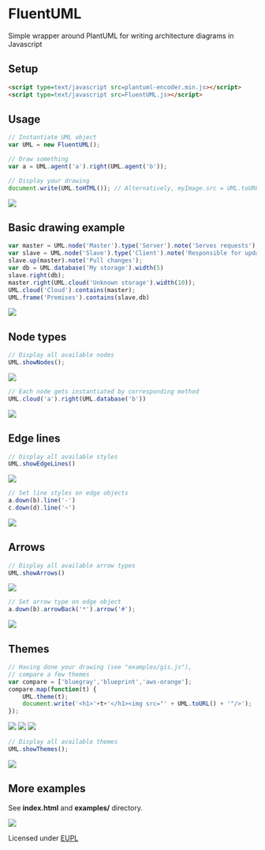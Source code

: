 # FluentUML

Simple wrapper around PlantUML for writing architecture diagrams in Javascript

## Setup

```html
<script type=text/javascript src=plantuml-encoder.min.js></script>
<script type=text/javascript src=FluentUML.js></script>
```

## Usage

```javascript
// Instantiate UML object
var UML = new FluentUML();

// Draw something
var a = UML.agent('a').right(UML.agent('b'));

// Display your drawing
document.write(UML.toHTML()); // Alternatively, myImage.src = UML.toURL();
```

<img src="https://www.plantuml.com/plantuml/img/bL51JiCm4Bpx5Nv1KNgkAZKWJjpe3N5OdArZukoctWrjGFmTHoeqfyfSBCtEZ7VisOXE4RV6HH1v2E0JzFRBF0N2VHjSHoXYA_F8fC_X4ssrDj_621v798V5Xb7GWPJh-UqTdHRBmMdu23eL6npt0nDI-Oe6XyXJ_n-BA6ZvapNqWNonV7DtQSv85sY0sTGpiMiJzsWrZRXWY1LhS9rFF59ppv6JFRL1bnffeU5Jpc0F46N9D7Y0CUeomPMyL5jpQZ0j0rybVxzzIvHouK0-thmf5yrfZsVTnU1fRiEwV60ou6TmhkoBsPdNNxZEiCump-qghROsZymF">

## Basic drawing example

```javascript
var master = UML.node('Master').type('Server').note('Serves requests');
var slave = UML.node('Slave').type('Client').note('Responsible for update').width(15);
slave.up(master).note('Pull changes');
var db = UML.database('My storage').width(5)
slave.right(db);
master.right(UML.cloud('Unknown storage').width(10));
UML.cloud('Cloud').contains(master);
UML.frame('Premises').contains(slave,db)
```

<img src="https://www.plantuml.com/plantuml/img/bL8zRzim4DtvAmuUFQHmadOe306DYqm94DJfL7GuKsU9DNNdyaXRRk7_tdFY99e2TH4XlGyzthkvvaEaolc8gby3DWax-Elk0jDZ6_o6IHLcxbOuByCVWjcbEpgdzBiGUnejA4eUTJnVLh_8vz5qz3diGZwC5dZfjiB4utzHqpRAeViVYMRCuw-SGnUu6KsVVpWtvtGJU8idKISilatI4UHKQ82mPBf1lscI5AuN4YN1lWrvoD4MQzbR1bXZr25IqnfBpCC4R-2vsXj9DQLXu3VAwxJV8oKh7Bc9xpfPqP8UgSzVOcZur0PuUr2o1PPIGtyDFzntth3i6TpIoDYG-tb69ulJCG5Kw3_QY5bgWdu6y_cIqevILPbwEhr7DSVfr9d3wRjQDjjtpMfEHxUs80IJXqHTKD9dkq-lTfTcjuZ1KftjbX5tzEJsZTJce64L2TRMW2lRsbR4NEt0bKqH-YlJt1-6sO_EFE6YN5HWOJ_3GuaHV6kpicJLCvYUm2jdbtbvkNR_0000">


## Node types

```javascript
// Display all available nodes
UML.showNodes();
```
<img src="https://www.plantuml.com/plantuml/img/bPLFZziW4CNlV0gKOowjtNzRAOhKtLLFLGzjRbKF14yS6ioaWBjEL_dkdS7U91UGUudcXT-R00_8AiIJXRNGLeNmQ5JhLIUVnHVZOBCt-k0W15c9p-ZYT_CNP5MBin01VlVWDCmsz06q2lDvtFu27MVZIaVpnyJJR8F6xeWEtFoVQE1eyTJzZoL45USlEPhEk7Oslder9IV2mRYZObE73lNUOmSo-XvkHXn6k5Vwq7hiNVE05hrysfjuouIzQl29vY1toeRRaGPsghVnTWRNmIdQU_GD-Di9Nv7BRfSWJu4hrzfY9meQ_GQ6-CcQrd4QKjC7UB6ZOP2BhzX0M4WLv53H9YPU3hLShLAvNiiVOhdSc6XXkHHIV8DE-OFuALJBpOOtJ79P87qqE-ecXxSCJohFRtdBbJ_9uHtnBohFQ-KRERmdbgi2nrTMBYvZuwe_i8z7oFWihlnPQEEr1JdSCP7gKc_iQH8VKpCg2oHQIyaPTBpbhzbm_QPacuu4cQfacdJ9ug97IuOw6PBAuusAQai7atWEzKNc3VJZz8GGph6E8W_l36zbnOboMG3Hqcacb0CTHG5EXtYeECHKvz4z3Af5Hp3dEQayRlYIq3dbxfpgHUSjLcs1ThlcJ5ETHntTEY8vI2vBOAHBcWR6urhNuaZl4bqvgZcdIULR7C47NdVDCOqY3zFVLC-TEQTKvz7B-qCuPtNHUGizyFf0ECULwXAAVbpaNOAJokFJeqeuXpMfF7uM_m00">

```javascript
// Each node gets instantiated by corresponding method
UML.cloud('a').right(UML.database('b'))
```

<img src="https://www.plantuml.com/plantuml/img/bP8nRyCW48LtVWM_89KpHv7YLfswDLlLuG8Ncnhk73WQkrN_UuaKDPuYkZ3S-nuyU6oIp1wtodX8wSb15o7eR_NY2FUzCmDXIhfHpqpowhvGDslrerJ2KqOoM6t82GsaUfuF7sYa6WSZxjF9N6qm74OcfFeZB8wUv_0VInAG-YkB2uwwQdppS6rEfS7H21TJO6BJHmwe9MPSACI2BPYXYvp9FhBdgC-zaoMJUh1yBXdq4NnQAXQFaBqi4zp4QxKjHujn6VY6_BtsFIYMme4wVtUdKZJ7FKwoywwZInlQb0LZ-S2ShPuQ_QPswbrP43YKM7fQbqbR9aNIgxZQwZ9Ilm00">

## Edge lines
```javascript
// Display all available styles
UML.showEdgeLines()
```

<img src="https://www.plantuml.com/plantuml/img/bP5DKy8m48Rl-HKxtC41vSifdG4_JjxavdW8wT96qYmcgO0E_7OJGMalJBnqPj_dtUvctyIwdSAK2SMjlPSyDxo4B_OaDSuBALOQhOKkUoJjdkKdGhV7zenPVAzG2unkg2mARkFzj7X3uQBjN3Zv8Tqkka5GkIQDEdv4Xcj5k_8_BTPn5_za9qkfysXxSdLAZjcLr6iUcahI90f39O8p5TQ89eSpBbQveKfdTwJ8mAQGhkwn1SzeutU09LUsJZ9Syagv-WPdU8fsHYP3Kr_uRFcxzYMJyO5pdQkBV_91avdZrasLp7L80uJ_e65BZn5Q3rcE44vdMy0jRBl-aeelKC6s1oziobv_osjVpixbJPFsctJGfCCc7JNf-4JtpC-43e0VTWj9qkcaAQJCZu9s4Fj1RBUFuW1W4iHX42UJepW2E0Hn7CJ3uKVy1W00">

```javascript
// Set line styles on edge objects
a.down(b).line('-')
c.down(d).line('~')
```

<img src="https://www.plantuml.com/plantuml/img/bP6nJiCm48PtFuLVe48f7QjAJIicDheXXiE-9YRENR0lj07HPyUH2ibKcINIf_j-v-n_7MNmk576Gunx1rM0Ld-fHqTug9rf26FKXNfWaYVtYRfOgc-b8hxtI0Qp0tr40p7VvzStD9AjWn7tuMJ83XXkEoQa_5zOx3mFxNyYKK3ohookTLHbw-kxQtCgDeuw64Cj4viwS8jQGe-p2R5W2QQf0lTaT-mvw5FjPEx46YoVqWxw23xE9nQFq7kPRp0DhzMM72o6-SAJylVQjwIG2WUg_CsJKj4S3dYMhNSLZMreapuO55GZd0lzhBRgvHUN2Si9xnFk9bmbt2TCARsmYurE0PKaVR6N4LRg1m00">

## Arrows

```javascript
// Display all available arrow types
UML.showArrows()
```

<img src="https://www.plantuml.com/plantuml/img/bPLVRzem5CNV_IaiU6c3h6AlVoXY4RJJf4cRDgrzQuha9YPu3JQpJO6DzhFl6kXAd0on5z3jjNy-zRd7zAnR5Y96QS6j_I1vRlW4_qQVfHAtOva-Ac4jfkYZLkv6_XAOClICa1K_PqAbuk0DCojIRWzVhnz-YDGTl9odJZv9jpnuGwedKws4Elo8J4mBlPpypnRhk3lyNtPo8bL-yFBUoTOvP1-bcdA_QQALJiT6JmHsPYPsEaexSSNJnzpecSgkTQ4Dde-bsrrZnppJSz20HxomkvrCZFYiSBiAtffRQw-qoOJP5VosvEzjxrjam72kyc8l2OpMvbOitA2GkV9ku1G-X44ZQ0lS61YZvxQ1kSKB2hTOy0THu0N3TsY0xb_BTr1UlPMdvUvPkNjUxbwKkvrozxBSfUroczAW7mYZWJ8QIAE1DXg8eu4w6iYZWJuMw6E1FXReOu4-5kXZWJuMw6E1FXReOw_wdX5uXdilvYN6u5SNHr6ZqHl1168B8_YUdiOzGkBUYVzJt6X4KQ8-gP4s4-waLedwMEWvZX5uYtjhZEUSrN8yg4owMIgV8wLdDb5VO0XvBZmC9652xiOoouIwXs9nYc0-S0G7H51TrF4ZGg8I_Th7mKglSwimW9uZ62ki0QgXkgo3Qa9q2Jh8SoDo_Wezhq0xo4yZRWCLlc0Iwx1jGjebx3UZdsGcCd-x4BCHJzSNqQdWQHlvQSR7m3_oTQrdnuGSbVZVuPT4cWhVAmqFOCZ70RVWW9QlQyri4T8ABbivBZTFHRoH68B1GyWHRWAuwUjQ5vk4DFTTE2GD0o19FA7MCaAIf4om_nWpMdMFWdqGLZo4CuRO1xNkY24Xmo0IOs4alAlRQwtwni0tvgEs0lBAXuJLfsr5o2hU1sTLpnXundm2Lslw1byVmfNd1mUigLN361W63mjGkq3jRgWNzTGk8TqwQZLq3587pn7k0xFlwreJ-uJqIxIlSoMC7Slf6birZdNG7m00">

```javascript
// Set arrow type on edge object
a.down(b).arrowBack('*').arrow('#');
```

<img src="https://www.plantuml.com/plantuml/img/bL6nJiCm4Dtz5PRO68hIkK9gG4niT4CCXtrrJEoxO5ze0-BVSQH2CrLciVJklUTxzjjacGBUAXCWvtiFBa7KN-hH4-uwRth2d7MZ7fZaoN-YRjRgMwcCxoEImMh3cD50hjVpwniQgPQ34V_XPQes68u34rBz2ej3u2d-nv85fFx9ugCdLotVt9oQKxdtDC1iYanikiGHjQGH5monO0kcTub7idSSEEb3vsMfoHrOFfGCUWyXBncBUnY3B1ESoLErBIUBQHduBFdxxKkYL0e7Sk7YJQLeJZiyoZPuHtCRsfG3am8tWsEZdzLMlVp2TO5jWMMkhrTsTQNBJFq0">

## Themes

```javascript
// Having done your drawing (see "examples/gis.js"),
// compare a few themes
var compare = ['bluegray','blueprint','aws-orange'];
compare.map(function(t) {
    UML.theme(t);
    document.write('<h1>'+t+'</h1><img src="' + UML.toURL() + '"/>');
});
```
 
<img src="https://www.plantuml.com/plantuml/img/RP9DRzf048Rl-okcERL8sSG14Y95I2XHUsaa6b1pYA9ex1rW5REBTjSjgEf_x-mQKuDp0SzutcS-_7uAAreJv6L5IuSxuT-rsQ33DM0Hh9lJDanAlJHhCW4A_Y4dMaMbDXHs6mBhmigA1US8phwMrZgObcXWRctfpm0zR3Fu8mgxtbWJMTihkBjxdBtzr5xRyHXUHA-NeUpr18WdyhPo1K4gzpfeQyIhS5G4DCkIODjdyQGAzdxoaBHPBc6ESQxbSU7Wf92R518U72u2rwPkJN0i77Q5IiACYihfi4l29k3jF7aVJyICXOxoQvOhMrGnsUX9ffiaxJSov32GWjQn11eLORRGo6yK1Zm0Rxh00KfueWsV_aDa_Gf4euABXjXQSzHPyuhFWtwLMtGgSMlQepMQ3S5tWi-LZtzxsHS6_cqZRpl8leHxQu8FhYhYjqnOpXmIyDkwTtyyMNRPuGpokF2lw9YQaVFj3R17oHaiGP5dgq9krOvPSTaSVKHbjTTcFxxlIKC6JIUrsQOJNhWkFPaWMdIDfi8ooPwjLV3ymQJzupeU-536DWVfv1ZOiu9jsmG3mTPiWg5WkpN1jM3pW5Gfk17yuK6MAHZLWEPvs7hE_hUv5N4WaDKXkZmGOfIrtt4dE3z_MMcboBn2tN7GINA7KIUvHvzaiwoUvZJT5_y0">

<img src="https://www.plantuml.com/plantuml/img/RP9DRzf048Rl-okcERL8sSG14Y95I2XHUsaa6b1pYA9exHrW5RE3TjSjgEf_x-mQKuDp0SzutcS-_7uAArmZv6M56sTi4FxTs8roQWsg2EJck0sJqYpj6cs0Wd_GYLPHQIo6tGQ1N5YHM70EuUnhIUHWMYeBSwBIdu7oiCtWZoXelI4RMTihkBjxdBtzDDxGU0mlejVBbEpr18Wdz5Iv0Y6LUnCCMV4g71P1sMM9iEspU585kfyy96sMIvYhEDVok71mKiXD2WaFJYq2rwPkJN0i77Q5Mi8CYygPi4l29k3jF7eVJyICXOdoQvPhAggORFGeqqsIzXjQT2gWXjQnXB8wmgWmYjze5TG1UDC53fI49zpmwJz4rgz0D2guQ8YjDKUTDQ_uFCglSb9E9svDUoHhs11y9_XS-VYtbtrXuDysyhQ3x4ku9njyS5KHlsN2SkQGWD_atltnPDbbXpF8uyA_ecDgHiwtjy0UHMTL2HezMnLoqZjcnMLpvICggxqs-_5zJneoQ3gfpJQTyC9rwSa4qQ9hPIjL9japaORd3oRj7zVnm8SojZb89yV0dXLisoOO2BPc4mm5swq9hWMR1wHEmOtW3m-oJC6e1ZJFmzPpzh_DhOW3WQmEqUM14AEi_OuxmVdvoyfeZVOLwew3Jf8xZ3h9FVeacsNrDAVfllW7">

<img src="https://www.plantuml.com/plantuml/img/RP9DRzf048Rl-okcERL8REC02P4Y99IelJGI3QWvH56rzWwmYjb1k-k6gCf_x-mQKuDp0SzutcS-_7uAQzmWg5VV9wVi2eL_CNQhdDg0AWAv1Ux2j3Ghkq4ReE0VTA9LL1gBuMsBG2wiIImvXt3shIHoC2kLXGLHwSz0UTXby5SKjDcIZQpT1TpStCz__pBUq6G2JwBNovJizGI81_HKkG8XbNiJ35dnB1mMWOSi4NO35a-hGBVJkwJDSWaB5UTQ7HSEJmgvII7XpgbbuDhKhGcEXQEkK4kOOr4v4zwIi0buEu_UnnCnOscY_9Bbceeg9XizodIJfFsE5fqAgA5rBA6iZZ0gZE8tMWLr05vrWKCbuG6tVFeFaVKh48qAlZR4rfhZpfeNV1xbrpaffnEtfjsJDMm8lXDyhdpysyk-CF2zZRpk80SIRia67rnLn6-Pi9mv9E2Lt8i_dYmxxt26ULpuJtHCpSZvzXROe-YiAa6ZPwj2JlgDMN7PNFc8ocglpN_-s9D639fDQxFDfhnmNNeoGRJeHjbAbKdsIAJXyOD91yTrFF2XZ6qEqia9i6S5sxO9XeAjsGGZmNPhWal1vW6fKt0b-CE3B5CmhW7DywZrdFrlSotYG22hGtH-8CGeQx_ZJj3lFwsDrcYVeUuux2IvmxYJtADFibbMJtEQ7eX_">

```javascript
// Display all available themes
UML.showThemes();
```

<img src="https://www.plantuml.com/plantuml/img/oqZDAL0eoKZDJItc0W00">

## More examples
See **index.html** and **examples/** directory.

<img src="https://www.plantuml.com/plantuml/img/bLJRRjim37tNLn3zWAvocxGPYW9fkW45MgnOkhti0cWoRMkLfKoIbsH3_trKRfQ6eV1U0f67XpewP7pfmrhZ5PDQU7-ZHEr42x_PdJBus2ZvPD1xuEojDM6kVY7mWZqpvl57XqRYO4BdKGe_lDv--uuo32uNCgYVAgm74wHj5zQW6Nv5YGjjr-t_K7mGOVYJWsgLgGUNNxxQJOxv9sKM8f9QQwnid6qHWkimGOmDU2taK-riPygPrTR1ib4XhV6DAEsID40bj4-H4YlHwP0gwC7TQA-jAz6bWlkIWzil5JaQk32rVh4J3TgwHro5gLQrYTC0IJ_e6DDO1GWMdAgR0AMA_PGrx6_sFDe6OecUV6AR5AmuV68VFBNviiyKb9bseQ7kIWeMi8Iyu9GAthHnAH3xx5cabJH9vOCZcesCm_lXg6_vsKHvHo0yh2vetZiVONLEBTvZJGqsrnto8yhVsHfkJPeTxxBlka3fvnwO4F1HuHBOWtMXibhPNCfSDbXscWQ-5S5FKnNyXFWpXxJ2mEOqX-XbSY-FbjtRKbNhV-FHm7jXHDtpVQwGdsrUIfyI7u1D5mkhJ8WppVgCaZuFpbPAOuQFUnstfh8PTfvmPqAZAKLcAR-8uo9jjI6H2vHAQF8zAvcaxwH_TETJk3ZfhuZxaOE9HxlbwR7epmrg3BZ7Q7a0ZlNnLw3jUaslaRehqSCLesKx84ME53t2SuGJS7n5-L5odYJdymrxUnudPtwM1f4zEaJZB2esodO1jIF3zz595d4M5sOVNMJHPFFmRL0GZIpTHpoB2lO7">


Licensed under [EUPL](https://joinup.ec.europa.eu/collection/eupl/eupl-text-11-12)

